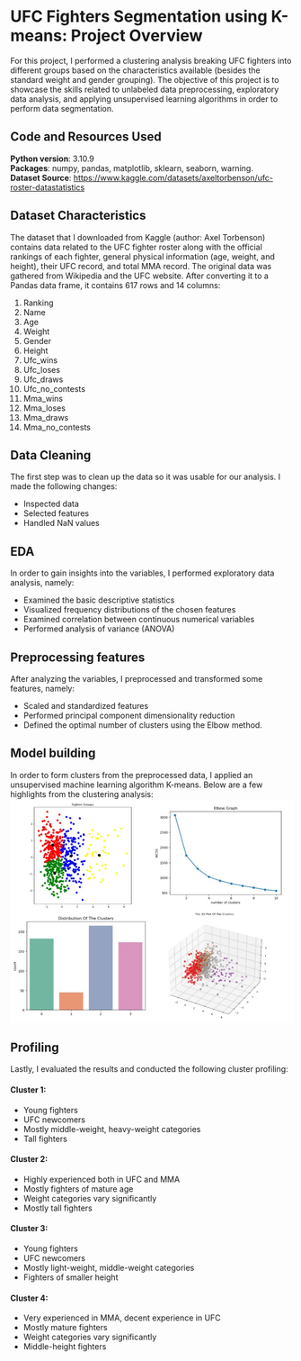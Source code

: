 # UFC Fighters Segmentation using K-means: Project Overview
For this project, I performed a clustering analysis breaking UFC fighters into different groups based on the characteristics available (besides the standard weight and gender grouping). The objective of this project is to showcase the skills related to unlabeled data preprocessing, exploratory data analysis, and applying unsupervised learning algorithms in order to perform data segmentation. 

## Code and Resources Used
**Python version**: 3.10.9 <br>
**Packages**: numpy, pandas, matplotlib, sklearn, seaborn, warning. <br>
**Dataset Source**: https://www.kaggle.com/datasets/axeltorbenson/ufc-roster-datastatistics

## Dataset Characteristics
The dataset that I downloaded from Kaggle (author:  Axel Torbenson) contains data related to the UFC fighter roster along with the official rankings of each fighter, general physical information (age, weight, and height), their UFC record, and total MMA record. The original data was gathered from Wikipedia and the UFC website. After converting it to a Pandas data frame, it contains 617 rows and 14 columns:
1. Ranking
2. Name
3. Age
4. Weight
5. Gender
6. Height
7. Ufc_wins
8. Ufc_loses
9. Ufc_draws
10. Ufc_no_contests
11. Mma_wins
12. Mma_loses
13. Mma_draws
14. Mma_no_contests

## Data Cleaning
The first step was to clean up the data so it was usable for our analysis. I made the following changes:
*	Inspected data
* Selected features
*	Handled NaN values

## EDA
In order to gain insights into the variables, I performed exploratory data analysis, namely:
* Examined the basic descriptive statistics
* Visualized frequency distributions of the chosen features
* Examined correlation between continuous numerical variables
* Performed analysis of variance (ANOVA)

## Preprocessing features
After analyzing the variables, I preprocessed and transformed some features, namely:
* Scaled and standardized features
* Performed principal component dimensionality reduction
* Defined the optimal number of clusters using the Elbow method.

## Model building
In order to form clusters from the preprocessed data, I applied an unsupervised machine learning algorithm K-means. Below are a few highlights from the clustering analysis:
![](https://github.com/dabykov/Projects/blob/main/project-4/Dashboard%204.png?raw=true)


## Profiling
Lastly, I evaluated the results and conducted the following cluster profiling:

#### Cluster 1:
- Young fighters
- UFC newcomers
- Mostly middle-weight, heavy-weight categories
- Tall fighters

#### Cluster 2:
- Highly experienced both in UFC and MMA
- Mostly fighters of mature age
- Weight categories vary significantly
- Mostly tall fighters

#### Cluster 3:
- Young fighters
- UFC newcomers
- Mostly light-weight, middle-weight categories
- Fighters of smaller height

#### Cluster 4:
- Very experienced in MMA, decent experience in UFC
- Mostly mature fighters
- Weight categories vary significantly
- Middle-height fighters
